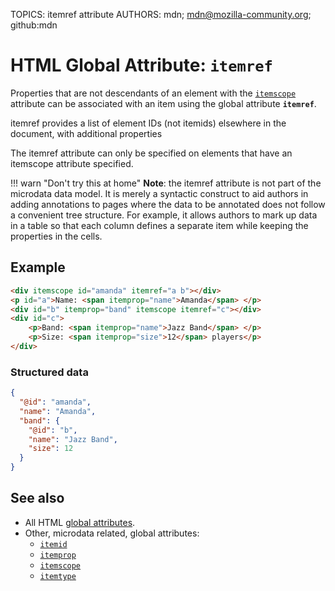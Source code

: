 TOPICS: itemref attribute
AUTHORS: mdn; mdn@mozilla-community.org; github:mdn

# HTML Global Attribute: `itemref`

Properties that are not descendants of an element with the [`itemscope`](/en/webfrontend/itemscope_attribute)
attribute can be associated with an item using the global attribute **`itemref`**.

itemref provides a list of element IDs (not itemids) elsewhere in the document, with additional properties

The itemref attribute can only be specified on elements that have an itemscope attribute specified.

!!! warn "Don't try this at home"
    **Note**: the itemref attribute is not part of the microdata data model. It is merely a syntactic
    construct to aid authors in adding annotations to pages where the data to be annotated does not follow
    a convenient tree structure. For example, it allows authors to mark up data in a table so that each
    column defines a separate item while keeping the properties in the cells.

## Example

```html
<div itemscope id="amanda" itemref="a b"></div>
<p id="a">Name: <span itemprop="name">Amanda</span> </p>
<div id="b" itemprop="band" itemscope itemref="c"></div>
<div id="c">
    <p>Band: <span itemprop="name">Jazz Band</span> </p>
    <p>Size: <span itemprop="size">12</span> players</p>
</div>
```

### Structured data

```json
{
  "@id": "amanda",
  "name": "Amanda",
  "band": {
    "@id": "b",
    "name": "Jazz Band",
    "size": 12
  }
}
```

## See also

- All HTML [global attributes](/en/webfrontend/HTML_Global_Attributes).
- Other, microdata related, global attributes:
    - [`itemid`](/en/webfrontend/itemid_attribute)
    - [`itemprop`](/en/webfrontend/itemprop_attribute)
    - [`itemscope`](/en/webfrontend/itemscope_attribute)
    - [`itemtype`](/en/webfrontend/itemtype_attribute)
